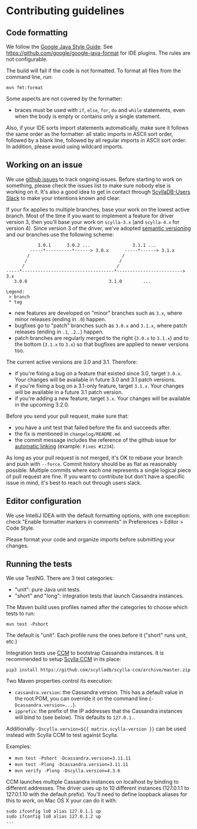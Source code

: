 # Contributing guidelines

## Code formatting

We follow the [Google Java Style Guide](https://google.github.io/styleguide/javaguide.html). See
https://github.com/google/google-java-format for IDE plugins. The rules are not configurable.

The build will fail if the code is not formatted. To format all files from the command line, run:

```
mvn fmt:format
```

Some aspects are not covered by the formatter:

* braces must be used with `if`, `else`, `for`, `do` and `while` statements, even when the body is
  empty or contains only a single statement.

Also, if your IDE sorts import statements automatically, make sure it follows the same order as the
formatter: all static imports in ASCII sort order, followed by a blank line, followed by all regular
imports in ASCII sort order.  In addition, please avoid using wildcard imports.

## Working on an issue

We use [github issues](https://github.com/scylladb/java-driver/issues) to track ongoing issues. 
Before starting to work on something, please check the issues list to make sure nobody else is working on it.
It's also a good idea to get in contact through [ScyllaDB-Users Slack](https://scylladb-users.slack.com/) 
to make your intentions known and clear.

If your fix applies to multiple branches, base your work on the lowest active branch. Most of the time if you want to implement a feature for driver version 3, then you'll base your work on `scylla-3.x` (and `scylla-4.x` for version 4). Since version 3 of the driver,
we've adopted [semantic versioning](http://semver.org/) and our branches use the following scheme:

```
            3.0.1      3.0.2 ...                3.1.1 ...
         -----*----------*------> 3.0.x      -----*------> 3.1.x
        /                                   /
       /                                   /
      /                                   /
-----*-----------------------------------*-------------------------> 3.x
   3.0.0                               3.1.0        ...

Legend:
 > branch
 * tag
```

- new features are developed on "minor" branches such as `3.x`, where minor releases (ending in `.0`) happen.
- bugfixes go to "patch" branches such as `3.0.x` and `3.1.x`, where patch releases (ending in `.1`, `.2`...) happen.
- patch branches are regularly merged to the right (`3.0.x` to `3.1.x`) and to the bottom (`3.1.x` to `3.x`) so that
  bugfixes are applied to newer versions too.

The current active versions are 3.0 and 3.1. Therefore:

- if you're fixing a bug on a feature that existed since 3.0, target `3.0.x`. Your changes will be available in future
  3.0 and 3.1 patch versions.
- if you're fixing a bug on a 3.1-only feature, target `3.1.x`. Your changes will be available in a future 3.1 patch
  version.
- if you're adding a new feature, target `3.x`. Your changes will be available in the upcoming 3.2.0.

Before you send your pull request, make sure that:

- you have a unit test that failed before the fix and succeeds after.
- the fix is mentioned in `changelog/README.md`.
- the commit message includes the reference of the github issue for 
  <a href="https://docs.github.com/en/issues/tracking-your-work-with-issues/linking-a-pull-request-to-an-issue">automatic linking</a>
  (example: `Fixes #1234`).

As long as your pull request is not merged, it's OK to rebase your branch and push with
`--force`. Commit history should be as flat as reasonably possible. Multiple commits where each one represents a single logical piece of pull request are fine.
If you want to contribute but don't have a specific issue in mind, it's best to reach out through users slack.

## Editor configuration

We use IntelliJ IDEA with the default formatting options, with one exception: check
"Enable formatter markers in comments" in Preferences > Editor > Code Style.

Please format your code and organize imports before submitting your changes.

## Running the tests

We use TestNG. There are 3 test categories:

- "unit": pure Java unit tests.
- "short" and "long": integration tests that launch Cassandra instances.

The Maven build uses profiles named after the categories to choose which tests to run:

```
mvn test -Pshort
```

The default is "unit". Each profile runs the ones before it ("short" runs unit, etc.)

Integration tests use [CCM](https://github.com/pcmanus/ccm) to bootstrap Cassandra instances. It is recommended to 
setup [Scylla CCM](https://github.com/scylladb/scylla-ccm) in its place:
```
pip3 install https://github.com/scylladb/scylla-ccm/archive/master.zip
```

Two Maven properties control its execution:

- `cassandra.version`: the Cassandra version. This has a default value in the root POM,
  you can override it on the command line (`-Dcassandra.version=...`).
- `ipprefix`: the prefix of the IP addresses that the Cassandra instances will bind to (see
  below). This defaults to `127.0.1.`.

Additionally `-Dscylla.version=${{ matrix.scylla-version }}` can be used instead with Scylla CCM to test against Scylla.

Examples:
- `mvn test -Pshort -Dcassandra.version=3.11.11`
- `mvn test -Plong -Dcassandra.version=3.11.11`
- `mvn verify -Plong -Dscylla.version=4.3.6`


CCM launches multiple Cassandra instances on localhost by binding to different addresses. The
driver uses up to 10 different instances (127.0.1.1 to 127.0.1.10 with the default prefix).
You'll need to define loopback aliases for this to work, on Mac OS X your can do it with:

```
sudo ifconfig lo0 alias 127.0.1.1 up
sudo ifconfig lo0 alias 127.0.1.2 up
...
```
